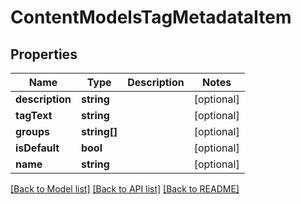 # ContentModelsTagMetadataItem

## Properties
Name | Type | Description | Notes
------------ | ------------- | ------------- | -------------
**description** | **string** |  | [optional] 
**tagText** | **string** |  | [optional] 
**groups** | **string[]** |  | [optional] 
**isDefault** | **bool** |  | [optional] 
**name** | **string** |  | [optional] 

[[Back to Model list]](../README.md#documentation-for-models) [[Back to API list]](../README.md#documentation-for-api-endpoints) [[Back to README]](../README.md)


